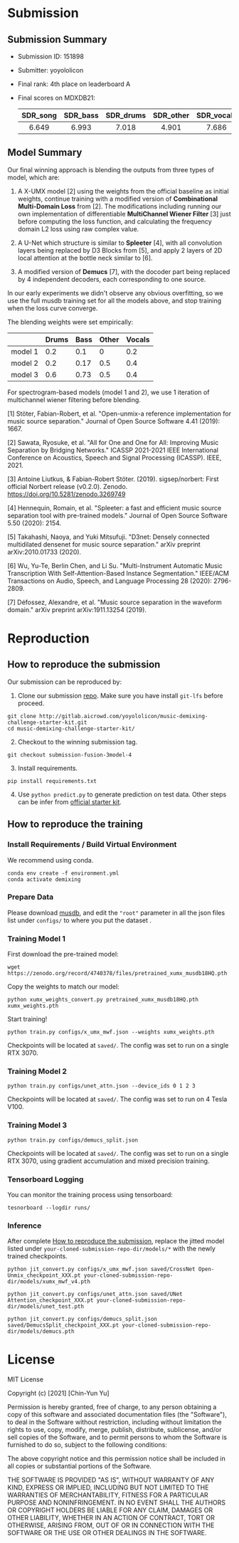 # Submission

## Submission Summary

* Submission ID: 151898
* Submitter: yoyololicon
* Final rank: 4th place on leaderboard A
* Final scores on MDXDB21:

  | SDR_song | SDR_bass | SDR_drums | SDR_other | SDR_vocals |
  | :---:    | :---:    | :---:     | :---:     | :---:      |
  | 6.649    | 6.993    | 7.018     | 4.901     | 7.686      |

## Model Summary

Our final winning approach is blending the outputs from three types of model, which are:

1. A X-UMX model [2] using the weights from the official baseline as initial weights, continue training with a modified version of **Combinational Multi-Domain Loss** from [2]. The modifications including running our own implementation of differentiable **MultiChannel Wiener Filter** [3] just before computing the loss function, and calculating the frequency domain L2 loss using raw complex value.

2. A U-Net which structure is similar to **Spleeter** [4], with all convolution layers being replaced by D3 Blocks from [5], and apply 2 layers of 2D local attention at the bottle neck similar to [6].

3. A modified version of **Demucs** [7], with the docoder part being replaced by 4 independent decoders, each corresponding to one source.

In our early experiments we didn't observe any obvious overfitting, so we use the full musdb training set for all the models above, and stop training when the loss curve converge.

The blending weights were set empirically:

|         | Drums | Bass | Other | Vocals |
|---------|-------|------|-------|--------|
| model 1 | 0.2   | 0.1  | 0     | 0.2    |
| model 2 | 0.2   | 0.17 | 0.5   | 0.4    |
| model 3 | 0.6   | 0.73 | 0.5   | 0.4    |

For spectrogram-based models (model 1 and 2), we use 1 iteration of multichannel wiener filtering before blending.

[1] Stöter, Fabian-Robert, et al. "Open-unmix-a reference implementation for
    music source separation." Journal of Open Source Software 4.41 (2019): 1667.

[2] Sawata, Ryosuke, et al. "All for One and One for All: Improving Music Separation by Bridging Networks." ICASSP 2021-2021 IEEE International Conference on Acoustics, Speech and Signal Processing (ICASSP). IEEE, 2021.

[3] Antoine Liutkus, & Fabian-Robert Stöter. (2019). sigsep/norbert: First official Norbert release (v0.2.0). Zenodo. https://doi.org/10.5281/zenodo.3269749

[4] Hennequin, Romain, et al. "Spleeter: a fast and efficient music source separation tool with pre-trained models." Journal of Open Source Software 5.50 (2020): 2154.

[5] Takahashi, Naoya, and Yuki Mitsufuji. "D3net: Densely connected multidilated densenet for music source separation." arXiv preprint arXiv:2010.01733 (2020).

[6] Wu, Yu-Te, Berlin Chen, and Li Su. "Multi-Instrument Automatic Music Transcription With Self-Attention-Based Instance Segmentation." IEEE/ACM Transactions on Audio, Speech, and Language Processing 28 (2020): 2796-2809.

[7] Défossez, Alexandre, et al. "Music source separation in the waveform domain." arXiv preprint arXiv:1911.13254 (2019).

# Reproduction

## How to reproduce the submission

Our submission can be reproduced by:

1. Clone our submission [repo](https://gitlab.aicrowd.com/yoyololicon/music-demixing-challenge-starter-kit). Make sure you have install `git-lfs` before proceed.


```commandline
git clone http://gitlab.aicrowd.com/yoyololicon/music-demixing-challenge-starter-kit.git
cd music-demixing-challenge-starter-kit/
```

2. Checkout to the winning submission tag.

```commandline
git checkout submission-fusion-3model-4
```

3. Install requirements.

```commandline
pip install requirements.txt
```

4. Use `python predict.py` to generate prediction on test data. Other steps can be infer from [official starter kit](https://github.com/AIcrowd/music-demixing-challenge-starter-kit).


## How to reproduce the training

### Install Requirements / Build Virtual Environment

We recommend using conda.

```commandline
conda env create -f environment.yml
conda activate demixing
```

### Prepare Data

Please download [musdb](https://zenodo.org/record/3338373), and edit the `"root"` parameter in all the json files list under `configs/` to where you put the dataset .

### Training Model 1

First download the pre-trained model:

```commandline
wget https://zenodo.org/record/4740378/files/pretrained_xumx_musdb18HQ.pth
```

Copy the weights to match our model:

```commandline
python xumx_weights_convert.py pretrained_xumx_musdb18HQ.pth xumx_weights.pth
```

Start training!

```commandline
python train.py configs/x_umx_mwf.json --weights xumx_weights.pth
```

Checkpoints will be located at `saved/`.
The config was set to run on a single RTX 3070.

### Training Model 2


```commandline
python train.py configs/unet_attn.json --device_ids 0 1 2 3
```

Checkpoints will be located at `saved/`.
The config was set to run on 4 Tesla V100.

### Training Model 3


```commandline
python train.py configs/demucs_split.json
```

Checkpoints will be located at `saved/`.
The config was set to run on a single RTX 3070, using gradient accumulation and mixed precision training.

### Tensorboard Logging

You can monitor the training process using tensorboard:

```commandline
tesnorboard --logdir runs/
```

### Inference

After complete [How to reproduce the submission](#how-to-reproduce-the-submission), replace the jitted model listed under `your-cloned-submission-repo-dir/models/*` with the newly trained checkpoints.

```commandline
python jit_convert.py configs/x_umx_mwf.json saved/CrossNet Open-Unmix_checkpoint_XXX.pt your-cloned-submission-repo-dir/models/xumx_mwf_v4.pth

python jit_convert.py configs/unet_attn.json saved/UNet Attention_checkpoint_XXX.pt your-cloned-submission-repo-dir/models/unet_test.pth

python jit_convert.py configs/demucs_split.json saved/DemucsSplit_checkpoint_XXX.pt your-cloned-submission-repo-dir/models/demucs.pth
```

# License

MIT License

Copyright (c) [2021] [Chin-Yun Yu]

Permission is hereby granted, free of charge, to any person obtaining a copy
of this software and associated documentation files (the "Software"), to deal
in the Software without restriction, including without limitation the rights
to use, copy, modify, merge, publish, distribute, sublicense, and/or sell
copies of the Software, and to permit persons to whom the Software is
furnished to do so, subject to the following conditions:

The above copyright notice and this permission notice shall be included in all
copies or substantial portions of the Software.

THE SOFTWARE IS PROVIDED "AS IS", WITHOUT WARRANTY OF ANY KIND, EXPRESS OR
IMPLIED, INCLUDING BUT NOT LIMITED TO THE WARRANTIES OF MERCHANTABILITY,
FITNESS FOR A PARTICULAR PURPOSE AND NONINFRINGEMENT. IN NO EVENT SHALL THE
AUTHORS OR COPYRIGHT HOLDERS BE LIABLE FOR ANY CLAIM, DAMAGES OR OTHER
LIABILITY, WHETHER IN AN ACTION OF CONTRACT, TORT OR OTHERWISE, ARISING FROM,
OUT OF OR IN CONNECTION WITH THE SOFTWARE OR THE USE OR OTHER DEALINGS IN THE
SOFTWARE.